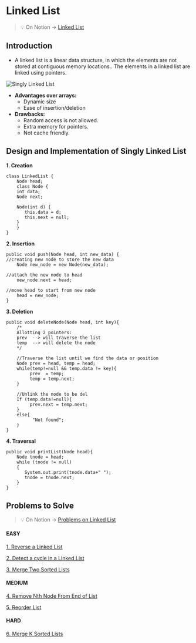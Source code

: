 # Linked List
>💡 On Notion → [Linked List](https://www.notion.so/Linked-List-eeff5bf5462d4c05896e98af41da2873)
>
## Introduction

- A linked list is a linear data structure, in which the elements are not stored at contiguous memory locations.. The elements in a linked list are linked using pointers.

![Singly Linked List](https://user-images.githubusercontent.com/22317530/186352508-8de94f9a-36e3-4d36-9cb2-92eab9e2966a.png)


- **Advantages over arrays:**
    - Dynamic size
    - Ease of insertion/deletion
- **Drawbacks:**
    - Random access is not allowed.
    - Extra memory for pointers.
    - Not cache friendly.



## Design and Implementation of Singly Linked List

**1. Creation**

```
class LinkedList { 
    Node head; 
    class Node { 
	int data; 
	Node next;  
    
	Node(int d) {
	   this.data = d; 
	   this.next = null;
	} 
    } 
}
```

**2. Insertion**

```
public void push(Node head, int new_data) { 
//creating new node to store the new data
    Node new_node = new Node(new_data); 

//attach the new node to head
    new_node.next = head; 

//move head to start from new node
    head = new_node; 
}
```

**3. Deletion**

```
public void deleteNode(Node head, int key){
    /*
    Allotting 2 pointers:
    prev  --> will traverse the list
    temp  --> will delete the node 
    */

    //Traverse the list until we find the data or position
    Node prev = head, temp = head;
    while(temp!=null && temp.data != key){
         prev  = temp;
         temp = temp.next;
    }

    //Unlink the node to be del
    If (temp.data!=null){
         prev.next = temp.next;
    }
    else{
          "Not found";
    }
}
```

**4. Traversal**

```
public void printList(Node head){ 
    Node tnode = head; 
    while (tnode != null) 
    { 
       System.out.print(tnode.data+" "); 
       tnode = tnode.next; 
    } 
}
```

## Problems to Solve
>💡 On Notion → [Problems on Linked List](https://www.notion.so/3be9e3ea14374f51ac05b69ee78f4b7c)

#### EASY
[1. Reverse a Linked List](https://www.notion.so/Reverse-a-Linked-List-7ebc6aece981432c816449f8c1c8458d)

[2. Detect a cycle in a Linked List](https://www.notion.so/Detect-a-cycle-in-a-Linked-List-26eb374edceb4c3da11ae9ac54f08280)

[3. Merge Two Sorted Lists](https://www.notion.so/Merge-Two-Sorted-Lists-4a84f64816aa47c4a4b648933e83b889)


#### MEDIUM
[4. Remove Nth Node From End of List](https://www.notion.so/Remove-Nth-Node-From-End-of-List-6b2592c26c6f47378e99fefe225e7e0f)

[5. Reorder List](https://www.notion.so/Reorder-List-9aadf4247afc44d19e9eb595507ea6a2)


#### HARD

[6. Merge K Sorted Lists](https://www.notion.so/Merge-K-Sorted-Lists-d7ff29f09c7441a892732f3b59779c23)
